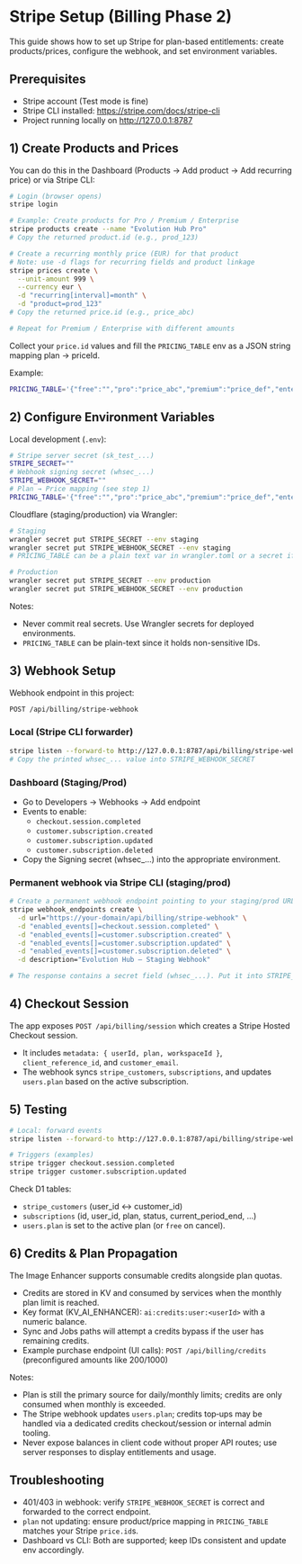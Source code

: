 # Stripe Setup (Billing Phase 2)

This guide shows how to set up Stripe for plan-based entitlements: create products/prices, configure the webhook, and set environment variables.

## Prerequisites

- Stripe account (Test mode is fine)
- Stripe CLI installed: <https://stripe.com/docs/stripe-cli>
- Project running locally on <http://127.0.0.1:8787>

## 1) Create Products and Prices

You can do this in the Dashboard (Products → Add product → Add recurring price) or via Stripe CLI:

```bash
# Login (browser opens)
stripe login

# Example: Create products for Pro / Premium / Enterprise
stripe products create --name "Evolution Hub Pro"
# Copy the returned product.id (e.g., prod_123)

# Create a recurring monthly price (EUR) for that product
# Note: use -d flags for recurring fields and product linkage
stripe prices create \
  --unit-amount 999 \
  --currency eur \
  -d "recurring[interval]=month" \
  -d "product=prod_123"
# Copy the returned price.id (e.g., price_abc)

# Repeat for Premium / Enterprise with different amounts
```

Collect your `price.id` values and fill the `PRICING_TABLE` env as a JSON string mapping plan → priceId.

Example:

```bash
PRICING_TABLE='{"free":"","pro":"price_abc","premium":"price_def","enterprise":"price_ghi"}'
```

## 2) Configure Environment Variables

Local development (`.env`):

```bash
# Stripe server secret (sk_test_...)
STRIPE_SECRET=""
# Webhook signing secret (whsec_...)
STRIPE_WEBHOOK_SECRET=""
# Plan → Price mapping (see step 1)
PRICING_TABLE='{"free":"","pro":"price_abc","premium":"price_def","enterprise":"price_ghi"}'
```

Cloudflare (staging/production) via Wrangler:

```bash
# Staging
wrangler secret put STRIPE_SECRET --env staging
wrangler secret put STRIPE_WEBHOOK_SECRET --env staging
# PRICING_TABLE can be a plain text var in wrangler.toml or a secret if preferred

# Production
wrangler secret put STRIPE_SECRET --env production
wrangler secret put STRIPE_WEBHOOK_SECRET --env production
```

Notes:

- Never commit real secrets. Use Wrangler secrets for deployed environments.
- `PRICING_TABLE` can be plain-text since it holds non-sensitive IDs.

## 3) Webhook Setup

Webhook endpoint in this project:

```bash
POST /api/billing/stripe-webhook
```

### Local (Stripe CLI forwarder)

```bash
stripe listen --forward-to http://127.0.0.1:8787/api/billing/stripe-webhook
# Copy the printed whsec_... value into STRIPE_WEBHOOK_SECRET
```

### Dashboard (Staging/Prod)

- Go to Developers → Webhooks → Add endpoint
- Events to enable:
  - `checkout.session.completed`
  - `customer.subscription.created`
  - `customer.subscription.updated`
  - `customer.subscription.deleted`
- Copy the Signing secret (whsec_...) into the appropriate environment.

### Permanent webhook via Stripe CLI (staging/prod)

```bash
# Create a permanent webhook endpoint pointing to your staging/prod URL
stripe webhook_endpoints create \
  -d url="https://your-domain/api/billing/stripe-webhook" \
  -d "enabled_events[]=checkout.session.completed" \
  -d "enabled_events[]=customer.subscription.created" \
  -d "enabled_events[]=customer.subscription.updated" \
  -d "enabled_events[]=customer.subscription.deleted" \
  -d description="Evolution Hub – Staging Webhook"

# The response contains a secret field (whsec_...). Put it into STRIPE_WEBHOOK_SECRET
```

## 4) Checkout Session

The app exposes `POST /api/billing/session` which creates a Stripe Hosted Checkout session.

- It includes `metadata: { userId, plan, workspaceId }`, `client_reference_id`, and `customer_email`.
- The webhook syncs `stripe_customers`, `subscriptions`, and updates `users.plan` based on the active subscription.

## 5) Testing

```bash
# Local: forward events
stripe listen --forward-to http://127.0.0.1:8787/api/billing/stripe-webhook

# Triggers (examples)
stripe trigger checkout.session.completed
stripe trigger customer.subscription.updated
```

Check D1 tables:

- `stripe_customers` (user_id ↔ customer_id)
- `subscriptions` (id, user_id, plan, status, current_period_end, ...)
- `users.plan` is set to the active plan (or `free` on cancel).

## 6) Credits & Plan Propagation

The Image Enhancer supports consumable credits alongside plan quotas.

- Credits are stored in KV and consumed by services when the monthly plan limit is reached.
- Key format (KV_AI_ENHANCER): `ai:credits:user:<userId>` with a numeric balance.
- Sync and Jobs paths will attempt a credits bypass if the user has remaining credits.
- Example purchase endpoint (UI calls): `POST /api/billing/credits` (preconfigured amounts like 200/1000)

Notes:

- Plan is still the primary source for daily/monthly limits; credits are only consumed when monthly is exceeded.
- The Stripe webhook updates `users.plan`; credits top‑ups may be handled via a dedicated credits checkout/session or internal admin tooling.
- Never expose balances in client code without proper API routes; use server responses to display entitlements and usage.

## Troubleshooting

- 401/403 in webhook: verify `STRIPE_WEBHOOK_SECRET` is correct and forwarded to the correct endpoint.
- `plan` not updating: ensure product/price mapping in `PRICING_TABLE` matches your Stripe `price.id`s.
- Dashboard vs CLI: Both are supported; keep IDs consistent and update env accordingly.
